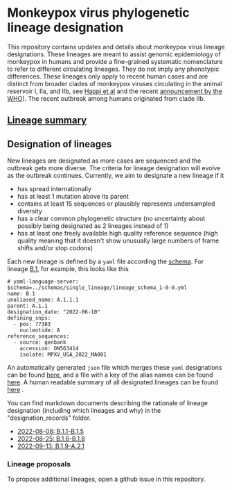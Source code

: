 # Monkeypox virus phylogenetic lineage designation

This repository contains updates and details about monkeypox virus lineage designations.
These lineages are meant to assist genomic epidemiology of monkeypox in humans and provide a fine-grained systematic nomenclature to refer to different circulating lineages.
They do not imply any phenotypic differences.
These lineages only apply to recent human cases and are distinct from broader clades of monkeypox viruses circulating in the animal reservoir I, IIa, and IIb, see [Happi et al](https://virological.org/t/urgent-need-for-a-non-discriminatory-and-non-stigmatizing-nomenclature-for-monkeypox-virus/853) and the recent [announcement by the WHO](https://worldhealthorganization.cmail20.com/t/ViewEmail/d/422BD62D623B6A3D2540EF23F30FEDED/F75AF81C90108C72B4B1B1F623478121?alternativeLink=False)).
The recent outbreak among humans originated from clade IIb.

## [Lineage summary](auto-generated/lineages.md)

## Designation of lineages
New lineages are designated as more cases are sequenced and the outbreak gets more diverse.
The criteria for lineage designation will evolve as the outbreak continues.
Currently, we aim to designate a new lineage if it

 - has spread internationally
 - has at least 1 mutation above its parent
 - contains at least 15 sequences or plausibly represents undersampled diversity
 - has a clear common phylogenetic structure (no uncertainty about possibly being designated as 2 lineages instead of 1)
 - has at least one freely available high quality reference sequence (high quality meaning that it doesn't show unusually large numbers of frame shifts and/or stop codons)

Each new lineage is defined by a `yaml` file according the [schema](schemas/single_lineage/lineage_schema_1-0-0.yml).
For lineage [B.1](lineages/B.1.yml), for example, this looks like this
```
# yaml-language-server: $schema=../schemas/single_lineage/lineage_schema_1-0-0.yml
name: B.1
unaliased_name: A.1.1.1
parent: A.1.1
designation_date: "2022-06-10"
defining_snps:
  - pos: 77383
    nucleotide: A
reference_sequences:
  - source: genbank
    accession: ON563414
    isolate: MPXV_USA_2022_MA001
```

An automatically generated `json` file which merges these `yaml` designations can be found [here](auto-generated/lineages.json), and a file with a key of the alias names can be found [here](auto-generated/alias_key.json).
A human readable summary of all designated lineages can be found [here](auto-generated/lineages.md) .

You can find markdown documents describing the rationale of lineage designation (including which lineages and why) in the "designation_records" folder.

 - [2022-08-08: B.1.1-B.1.5](designation_records/B.1.1-B.1.5_2022-08-08.md)
 - [2022-08-25: B.1.6-B.1.8](designation_records/B.1.6-B.1.8_2022-08-25.md)
 - [2022-09-13: B.1.9-A.2.1](designation_records/B.1.9-A.2.1_2022-09-13.md)

### Lineage proposals
To propose additional lineages, open a github issue in this repository.

